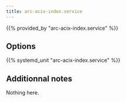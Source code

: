 ```yaml
---
title: arc-acix-index.service
---
```


{{% provided_by "arc-acix-index.service" %}}

## Options

{{% systemd_unit "arc-acix-index.service" %}}

## Additionnal notes

Nothing here.